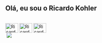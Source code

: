 ## Olá, eu sou o Ricardo Kohler

<div style="display: inline_block"><br>
            <img align=center alt="Ricardo-Java" height="30" width="40" src="https://cdn.jsdelivr.net/gh/devicons/devicon@latest/icons/java/java-original.svg" />
            <img align=center alt="Ricardo-Spring" height="30" width="40" src="https://cdn.jsdelivr.net/gh/devicons/devicon@latest/icons/spring/spring-original.svg" />
            <img align=center alt="Ricardo-Postman" height="30" width="40" src="https://cdn.jsdelivr.net/gh/devicons/devicon@latest/icons/postman/postman-original.svg" />
</div>
<div>
            <a href = "mailto:ricardokohlermk@gmail.com"><img scr=https://img.shields.io/badge/WhatsApp-25D366?style=for-the-badge&logo=whatsapp&logoColor=white"></a>
            <a href="mailto:ricardokohlermk@gmail.com"><img src="https://img.shields.io/badge/ProtonMail-8B89CC?style=for-the-badge&logo=protonmail&logoColor=white"></a>

</div>
            
          
